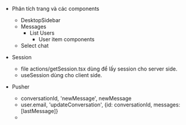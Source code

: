 - Phân tích trang và các components

  - DesktopSidebar
  - Messages
    - List Users
      - User item components
  - Select chat

- Session

  - file actions/getSession.tsx dùng để lấy session cho server side.
  - useSession dùng cho client side.

- Pusher
  - conversationId, 'newMessage', newMessage
  - user.email, 'updateConversation', {id: conversationId, messages: [lastMessage]}
  -

